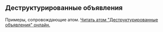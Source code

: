 ## Деструктурированные объявления

Примеры, сопровождающие атом.
[Читать атом "Деструктурированные объявления" онлайн.](https://stepik.org/lesson/350539/step/1)